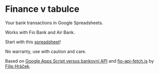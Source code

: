 # Finance v tabulce

Your bank transactions in Google Spreadsheets.

Works with Fio Bank and Air Bank.

Start with this [spreadsheet](https://docs.google.com/spreadsheets/d/1pj6zDR6Bh2Zg5DTMQFfa69yiS4np0WqUceuKsEL7jSA/copy)!

No warranty, use with caution and care.

Based on [Google Apps Script versus bankovní API](https://youtube.com/watch?v=Ugc4y2uK-KI) and [fio-api-fetch.js](https://gist.github.com/filiph/5150036) by [Filip Hráček](https://twitter.com/filiphracek).

